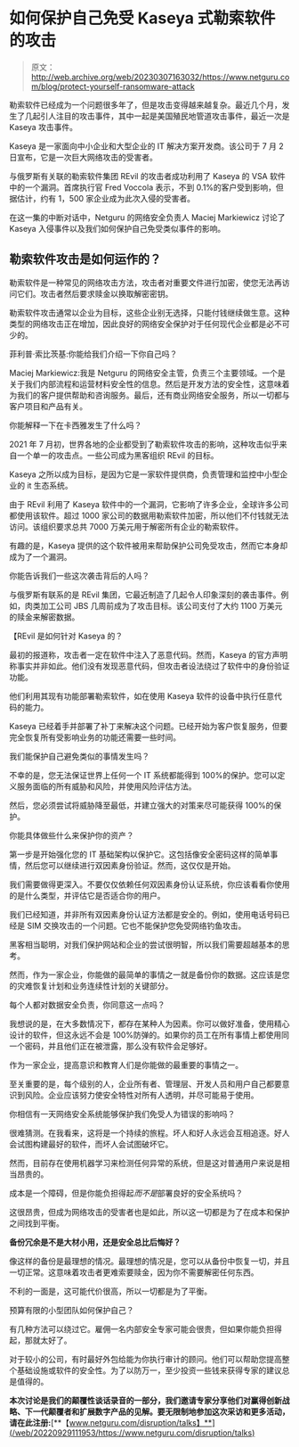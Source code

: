 # 如何保护自己免受 Kaseya 式勒索软件的攻击

> 原文：<http://web.archive.org/web/20230307163032/https://www.netguru.com/blog/protect-yourself-ransomware-attack>

 勒索软件已经成为一个问题很多年了，但是攻击变得越来越复杂。最近几个月，发生了几起引人注目的攻击事件，其中一起是美国殖民地管道攻击事件，最近一次是 Kaseya 攻击事件。

Kaseya 是一家面向中小企业和大型企业的 IT 解决方案开发商。该公司于 7 月 2 日宣布，它是一次巨大网络攻击的受害者。

与俄罗斯有关联的勒索软件集团 REvil 的攻击者成功利用了 Kaseya 的 VSA 软件中的一个漏洞。首席执行官 Fred Voccola 表示，不到 0.1%的客户受到影响，但据估计，约有 1，500 家企业成为此次入侵的受害者。

在这一集的中断对话中，Netguru 的网络安全负责人 Maciej Markiewicz 讨论了Kaseya 入侵事件以及我们如何保护自己免受类似事件的影响。

## **勒索软件攻击是如何运作的？**

勒索软件是一种常见的网络攻击方法，攻击者对重要文件进行加密，使您无法再访问它们。攻击者然后要求赎金以换取解密密钥。

勒索软件攻击通常以企业为目标，这些企业别无选择，只能付钱继续做生意。这种类型的网络攻击正在增加，因此良好的网络安全保护对于任何现代企业都是必不可少的。

菲利普·索比茨基:你能给我们介绍一下你自己吗？

Maciej Markiewicz:我是 Netguru 的网络安全主管，负责三个主要领域。一个是关于我们内部流程和运营材料安全性的信息。然后是开发方法的安全性，这意味着为我们的客户提供帮助和咨询服务。最后，还有商业网络安全服务，所以一切都与客户项目和产品有关。

你能解释一下在卡西雅发生了什么吗？

2021 年 7 月初，世界各地的企业都受到了勒索软件攻击的影响，这种攻击似乎来自一个单一的攻击点。一些公司成为黑客组织 REvil 的目标。

Kaseya 之所以成为目标，是因为它是一家软件提供商，负责管理和监控中小型企业的 it 生态系统。

由于 REvil 利用了 Kaseya 软件中的一个漏洞，它影响了许多企业，全球许多公司都使用该软件。超过 1000 家公司的数据用勒索软件加密，所以他们不付钱就无法访问。该组织要求总共 7000 万美元用于解密所有企业的勒索软件。

有趣的是，Kaseya 提供的这个软件被用来帮助保护公司免受攻击，然而它本身却成为了一个漏洞。

你能告诉我们一些这次袭击背后的人吗？

与俄罗斯有联系的是 REvil 集团，它最近制造了几起令人印象深刻的袭击事件。例如，肉类加工公司 JBS 几周前成为了攻击目标。该公司支付了大约 1100 万美元的赎金来解密数据。

【REvil 是如何针对 Kaseya 的？

最初的报道称，攻击者一定在软件中注入了恶意代码。然而，Kaseya 的官方声明称事实并非如此。他们没有发现恶意代码，但攻击者设法绕过了软件中的身份验证功能。

他们利用其现有功能部署勒索软件，如在使用 Kaseya 软件的设备中执行任意代码的能力。

Kaseya 已经着手并部署了补丁来解决这个问题。已经开始为客户恢复服务，但要完全恢复所有受影响业务的功能还需要一些时间。

我们能保护自己避免类似的事情发生吗？

不幸的是，您无法保证世界上任何一个 IT 系统都能得到 100%的保护。您可以定义服务面临的所有威胁和风险，并使用风险评估方法。

然后，您必须尝试将威胁降至最低，并建立强大的对策来尽可能获得 100%的保护。

你能具体做些什么来保护你的资产？

第一步是开始强化您的 IT 基础架构以保护它。这包括像安全密码这样的简单事情，然后您可以继续进行双因素身份验证。然而，这仅仅是开始。

我们需要做得更深入。不要仅仅依赖任何双因素身份认证系统，你应该看看你使用的是什么类型，并评估它是否适合你的用户。

我们已经知道，并非所有双因素身份认证方法都是安全的。例如，使用电话号码已经是 SIM 交换攻击的一个问题。它也不能保护您免受网络钓鱼攻击。

黑客相当聪明，对我们保护网站和企业的尝试很明智，所以我们需要超越基本的思考。

然而，作为一家企业，你能做的最简单的事情之一就是备份你的数据。这应该是您的灾难恢复计划和业务连续性计划的关键部分。

每个人都对数据安全负责，你同意这一点吗？

我想说的是，在大多数情况下，都存在某种人为因素。你可以做好准备，使用精心设计的软件，但这永远不会是 100%防弹的。如果你的员工在所有事情上都使用同一个密码，并且他们正在被泄露，那么没有软件会足够好。

作为一家企业，提高意识和教育人们是你能做的最重要的事情之一。

至关重要的是，每个级别的人，企业所有者、管理层、开发人员和用户自己都要意识到风险。企业应该努力使安全特性对所有人透明，并尽可能易于使用。

你相信有一天网络安全系统能够保护我们免受人为错误的影响吗？

很难猜测。在我看来，这将是一个持续的旅程。坏人和好人永远会互相追逐。好人会试图构建最好的软件，而坏人会试图破坏它。

然而，目前存在使用机器学习来检测任何异常的系统，但是这对普通用户来说是相当昂贵的。

成本是一个障碍，但是你能负担得起*而不是*部署良好的安全系统吗？

这很昂贵，但成为网络攻击的受害者也是如此，所以这一切都是为了在成本和保护之间找到平衡。

**备份冗余是不是大材小用，还是安全总比后悔好？**

像这样的备份是最理想的情况。最理想的情况是，您可以从备份中恢复一切，并且一切正常。这意味着攻击者更难索要赎金，因为你不需要解密任何东西。

不利的一面是，这可能代价很高，所以一切都是为了平衡。

预算有限的小型团队如何保护自己？

有几种方法可以绕过它。雇佣一名内部安全专家可能会很贵，但如果你能负担得起，那就太好了。

对于较小的公司，有时最好外包给能为你执行审计的顾问。他们可以帮助您提高整个基础设施或软件的安全性。为了以防万一，至少投资一些钱来获得专家的建议总是值得的。

**本次讨论是我们的颠覆性谈话录音的一部分，我们邀请专家分享他们对赢得创新战略、下一代颠覆者和扩展数字产品的见解。要无限制地参加这次采访和更多活动，请在此注册:**[**【www.netguru.com/disruption/talks】**](/web/20220929111953/https://www.netguru.com/disruption/talks)